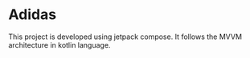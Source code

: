 # Adidas
This project is developed using jetpack compose. It follows the MVVM architecture in kotlin language. 
